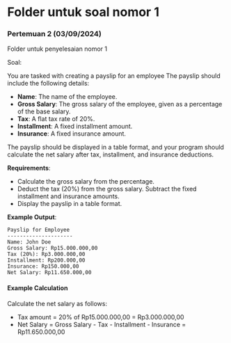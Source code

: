 # Folder untuk soal nomor 1
### Pertemuan 2 (03/09/2024)

Folder untuk penyelesaian nomor 1 <br>

Soal: <br>

You are tasked with creating a payslip for an employee The payslip should include the following details:
- **Name**: The name of the employee.
- **Gross Salary**: The gross salary of the employee, given as a percentage of the base
salary.
- **Tax**: A flat tax rate of 20%.
- **Installment**: A fixed installment amount.
- **Insurance**: A fixed insurance amount.

The payslip should be displayed in a table format, and your program should calculate the net salary after tax, installment, and insurance deductions.

**Requirements**:
- Calculate the gross salary from the percentage.
- Deduct the tax (20%) from the gross salary.
Subtract the fixed installment and insurance amounts.
- Display the payslip in a table format.

**Example Output**:

```
Payslip for Employee
---------------------
Name: John Doe
Gross Salary: Rp15.000.000,00
Tax (20%): Rp3.000.000,00
Installment: Rp200.000,00
Insurance: Rp150.000,00
Net Salary: Rp11.650.000,00
```
#### Example Calculation
Calculate the net salary as follows:

- Tax amount = 20% of Rp15.000.000,00 = Rp3.000.000,00
- Net Salary = Gross Salary - Tax - Installment - Insurance = Rp11.650.000,00
